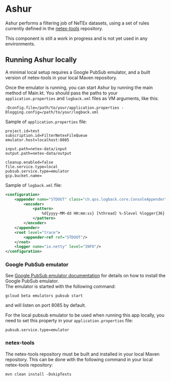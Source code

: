 # Ashur

Ashur performs a filtering job of NeTEx datasets, using a set of rules currently defined in the [netex-tools](https://github.com/entur/netex-tools) repository.

This component is still a work in progress and is not yet used in any environments.

## Running Ashur locally

A minimal local setup requires a Google PubSub emulator, and a built version of netex-tools in your local Maven repository.

Once the emulator is running, you can start Ashur by running the main method of Main.kt. You should pass the paths to your
`application.properties` and `logback.xml` files as VM arguments, like this:

```
-Dconfig.file=/path/to/your/application.properties -Dlogging.config=/path/to/your/logback.xml
```

Sample of `application.properties` file:
```properties
project.id=test
subscription.id=FilterNetexFileQueue
emulator.host=localhost:8085

input.path=netex-data/input
output.path=netex-data/output

cleanup.enabled=false
file.service.type=local
pubsub.service.type=emulator
gcp.bucket.name=
```

Sample of `logback.xml` file:
```xml
<configuration>
    <appender name="STDOUT" class="ch.qos.logback.core.ConsoleAppender">
        <encoder>
            <pattern>
                %d{yyyy-MM-dd HH:mm:ss} [%thread] %-5level %logger{36} %replace(%X{codespace}){'^(.+)$','[codespace=$1 '}%replace(%X{correlationId}){'^(.+)$','correlationId=$1] '}%msg%n
            </pattern>
        </encoder>
    </appender>
    <root level="trace">
        <appender-ref ref="STDOUT"/>
    </root>
    <logger name="io.netty" level="INFO"/>
</configuration>
```

### Google PubSub emulator

See [Google PubSub emulator documentation](https://cloud.google.com/pubsub/docs/emulator) for details on how to install the Google PubSub emulator.  
The emulator is started with the following command:
```
gcloud beta emulators pubsub start
```
and will listen on port 8085 by default.

For the local pubsub emulator to be used when running this app locally, you need to set this property in your `application.properties` file:

```properties
pubsub.service.type=emulator
```

### netex-tools

The netex-tools repository must be built and installed in your local Maven repository.
This can be done with the following command in your local netex-tools repository:
```
mvn clean install -DskipTests
```
